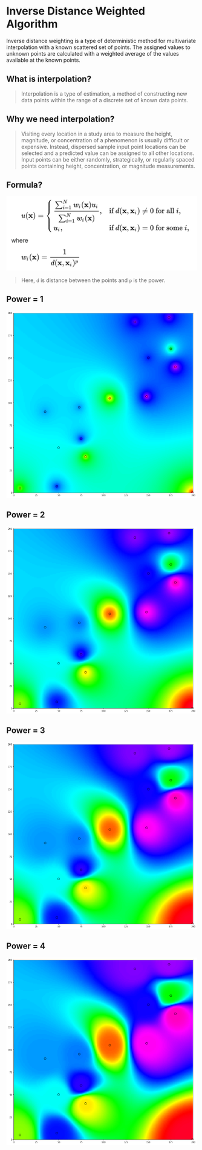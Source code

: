 # Inverse Distance Weighted Algorithm
Inverse distance weighting is a type of deterministic method for multivariate interpolation with a known scattered set of points. The assigned values to unknown points are calculated with a weighted average of the values available at the known points. 

## What is interpolation?
> Interpolation is a type of estimation, a method of constructing new data points within the range of a discrete set of known data points. 

## Why we need interpolation?
> Visiting every location in a study area to measure the height, magnitude, or concentration of a phenomenon is usually difficult or expensive. Instead, dispersed sample input point locations can be selected and a predicted value can be assigned to all other locations. Input points can be either randomly, strategically, or regularly spaced points containing height, concentration, or magnitude measurements.

## Formula?
![IDW Formula](Images/IDW.PNG)
> Here, `d` is distance between the points and `p` is the power.
## Power = 1
![Interpolation with Power=1](Images/img_200X200_P1.png)
## Power = 2
![Interpolation with Power=2](Images/img_200X200_P2.png)
## Power = 3
![Interpolation with Power=3](Images/img_200X200_P3.png)
## Power = 4
![Interpolation with Power=4](Images/img_200X200_P4.png)

